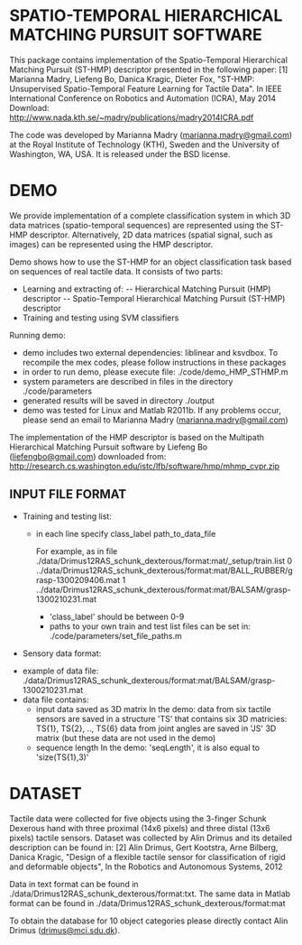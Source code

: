SPATIO-TEMPORAL HIERARCHICAL MATCHING PURSUIT SOFTWARE
=======================================================
This package contains implementation of the Spatio-Temporal Hierarchical Matching Pursuit (ST-HMP) descriptor presented in the following paper:
[1] Marianna Madry, Liefeng Bo, Danica Kragic, Dieter Fox, "ST-HMP: Unsupervised Spatio-Temporal Feature Learning for Tactile Data". In IEEE International Conference on Robotics and Automation (ICRA), May 2014
Download: http://www.nada.kth.se/~madry/publications/madry2014ICRA.pdf

The code was developed by Marianna Madry (marianna.madry@gmail.com) at the Royal Institute of Technology (KTH), Sweden and the University of Washington, WA, USA.
It is released under the BSD license.


DEMO
=================
We provide implementation of a complete classification system in which 3D data matrices (spatio-temporal sequences) are represented using the ST-HMP descriptor. Alternatively, 2D data matrices (spatial signal, such as images) can be represented using the HMP descriptor. 

Demo shows how to use the ST-HMP for an object classification task based on sequences of real tactile data. It consists of two parts: 
- Learning and extracting of:
   -- Hierarchical Matching Pursuit (HMP) descriptor
   -- Spatio-Temporal Hierarchical Matching Pursuit (ST-HMP) descriptor
- Training and testing using SVM classifiers

Running demo: 
  - demo includes two external dependencies: liblinear and ksvdbox. To recompile the mex codes, please follow instructions in these packages
  - in order to run demo, please execute file: ./code/demo_HMP_STHMP.m
  - system parameters are described in files in the directory ./code/parameters
  - generated results will be saved in directory ./output
  - demo was tested for Linux and Matlab R2011b. If any problems occur, please send an email to Marianna Madry (marianna.madry@gmail.com)

The implementation of the HMP descriptor is based on the Multipath Hierarchical Matching Pursuit software by Liefeng Bo (liefengbo@gmail.com) downloaded from: http://research.cs.washington.edu/istc/lfb/software/hmp/mhmp_cvpr.zip

INPUT FILE FORMAT
------------------
* Training and testing list:
  - in each line specify
    class_label path_to_data_file
    
    For example, as in file ./data/Drimus12RAS_schunk_dexterous/format:mat/_setup/train.list
    0 ../data/Drimus12RAS_schunk_dexterous/format:mat/BALL_RUBBER/grasp-1300209406.mat
    1 ../data/Drimus12RAS_schunk_dexterous/format:mat/BALSAM/grasp-1300210231.mat
    
    - 'class_label' should be between 0-9
    - paths to your own train and test list files can be set in: ./code/parameters/set_file_paths.m 

* Sensory data format:
 - example of data file: ./data/Drimus12RAS_schunk_dexterous/format:mat/BALSAM/grasp-1300210231.mat
 - data file contains:
    - input data saved as 3D matrix 
      In the demo: data from six tactile sensors are saved in a structure 'TS' that contains six 3D matricies: TS{1}, TS{2}, .., TS{6} 
		   data from joint angles are saved in 'JS' 3D matrix (but these data are not used in the demo)
    - sequence length 
      In the demo: 'seqLength', it is also equal to 'size(TS{1},3)'
      

DATASET
=================
Tactile data were collected for five objects using the 3-finger Schunk Dexerous hand with three proximal (14x6 pixels) and three distal (13x6 pixels) tactile sensors. 
Dataset was collected by Alin Drimus and its detailed description can be found in:
[2] Alin Drimus, Gert Kootstra, Arne Bilberg, Danica Kragic, "Design of a flexible tactile sensor for classification of rigid and deformable objects", In the Robotics and Autonomous Systems, 2012

Data in text format can be found in ./data/Drimus12RAS_schunk_dexterous/format:txt. The same data in Matlab format can be found in ./data/Drimus12RAS_schunk_dexterous/format:mat 

To obtain the database for 10 object categories please directly contact Alin Drimus (drimus@mci.sdu.dk).



